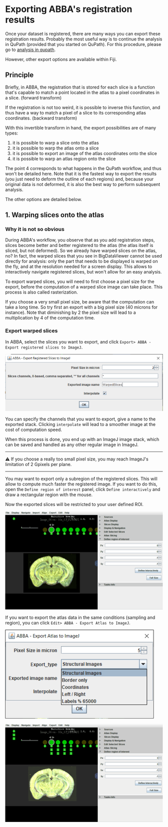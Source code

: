 # Exporting ABBA's registration results

Once your dataset is registered, there are many ways you can export these registration results. Probably the most useful way is to continue the analysis in QuPath (provided that you started on QuPath). For this procedure, please go to [analysis in qupath](qupath_analysis.md).

However, other export options are available within Fiji. 

## Principle

Briefly, in ABBA, the registration that is stored for each slice is a function that's capable to match a point located in the atlas to a pixel coordinates in a slice. (forward transform)

If the registration is not too weird, it is possible to inverse this function, and thus have a way to match a pixel of a slice to its corresponding atlas coordinates. (backward transform)

With this invertible transform in hand, the export possibilities are of many types:

1. it is possible to warp a slice onto the atlas
2. it is possible to warp the atlas onto a slice
3. it is possible to export an image of the atlas coordinates onto the slice
4. it is possible to warp an atlas region onto the slice

The point 4 corresponds to what happens in the QuPath workflow, and thus won't be detailed here. Note that it is the fastest way to export the results (you just need to deform the outline of each regions) and, because your original data is not deformed, it is also the best way to perform subsequent analysis.

The other options are detailed below.

## 1. Warping slices onto the atlas

### Why it is not so obvious

During ABBA's workflow, you observe that as you add registration steps, slices become better and better registered to the atlas (the atlas itself is sliced, but not deformed). So we already have warped slices on the atlas, no? In fact, the warped slices that you see in BigDataViewer cannot be used directly for analysis: only the part that needs to be displayed is warped on the fly, and at the resolution needed for a screen display. This allows to interactively navigate registered slices, but won't allow for an easy analysis.

To export warped slices, you will need to first choose a pixel size for the export, before the computation of a warped slice image can take place. This process is also called rasterization.

If you choose a very small pixel size, be aware that the computation can take a long time. So try first an export with a big pixel size (40 microns for instance). Note that diminishing by 2 the pixel size will lead to a multiplication by 4 of the computation time.

### Export warped slices

In ABBA, select the slices you want to export, and click `Export> ABBA - Export registered slices to ImageJ`. 

![Exporting slices options](assets/img/fiji_export_registered_slices_imagej.png)

You can specify the channels that you want to export, give a name to the exported stack. Clicking `interpolate` will lead to a smoother image at the cost of computation speed.

When this process is done, you end up with an ImageJ image stack, which can be saved and handled as any other regular image in ImageJ.

---

:warning: If you choose a really too small pixel size, you may reach ImageJ's limitation of 2 Gpixels per plane.

---

You may want to export only a subregion of the registered slices. This will allow to compute much faster the registered image. If you want to do this, open the `Define region of interest` panel, click `Define interactively` and draw a rectangular region with the mouse. 

Now the exported slices will be restricted to your user defined ROI.

![Exporting registered slices with defined region](assets/gif/fiji_export_registered_slices.gif)

If you want to export the atlas data in the same conditions (sampling and region), you can click `Edit> ABBA - Export Atlas to ImageJ`. 

![Export atlas options](assets/img/fiji_atlas_export_options.png)

![Export atlas gif](assets/gif/fiji_export_atlas.gif)

